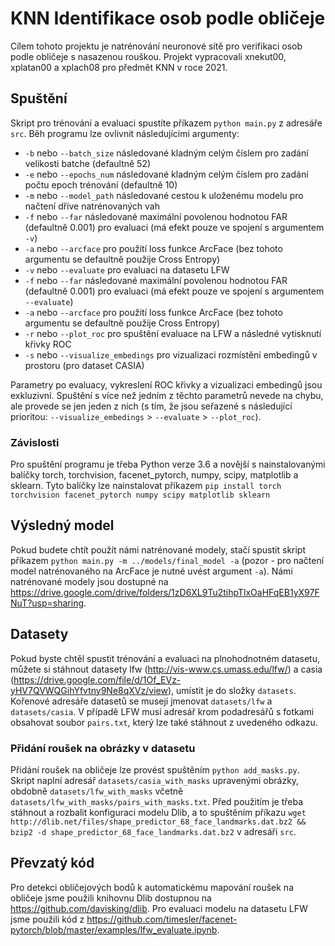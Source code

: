 # KNN Identifikace osob podle obličeje
Cílem tohoto projektu je natrénování neuronové sítě pro verifikaci osob podle obličeje s nasazenou rouškou. 
Projekt vypracovali xnekut00, xplatan00 a xplach08 pro předmět KNN v roce 2021.
## Spuštění
Skript pro trénování a evaluaci spustíte příkazem `python main.py` z adresáře `src`. Běh programu lze ovlivnit následujícími argumenty:
* `-b` nebo `--batch_size` následované kladným celým číslem pro zadání velikosti batche (defaultně 52)
* `-e` nebo `--epochs_num` následované kladným celým číslem pro zadání počtu epoch trénování (defaultně 10)
* `-m` nebo `--model_path` následované cestou k uloženému modelu pro načtení dříve natrénovaných vah
* `-f` nebo `--far` následované maximální povolenou hodnotou FAR (defaultně 0.001) pro evaluaci (má efekt pouze ve spojení s argumentem `-v`)
* `-a` nebo `--arcface` pro použití loss funkce ArcFace (bez tohoto argumentu se defaultně použije Cross Entropy)
* `-v` nebo `--evaluate` pro evaluaci na datasetu LFW
* `-f` nebo `--far` následované maximální povolenou hodnotou FAR (defaultně 0.001) pro evaluaci (má efekt pouze ve spojení s argumentem `--evaluate`)
* `-a` nebo `--arcface` pro použití loss funkce ArcFace (bez tohoto argumentu se defaultně použije Cross Entropy)
* `-r` nebo `--plot_roc` pro spuštění evaluace na LFW a následné vytisknutí křivky ROC 
* `-s` nebo `--visualize_embedings` pro vizualizaci rozmístění embedingů v prostoru (pro dataset CASIA)

Parametry po evaluacy, vykreslení ROC křivky a vizualizaci embedingů jsou exkluzivní. Spuštění s více než jedním z těchto parametrů nevede na chybu, ale provede se jen jeden z nich (s tím, že jsou seřazené s následující prioritou: `--visualize_embedings` > `--evaluate` > `--plot_roc`).

### Závislosti
Pro spuštění programu je třeba Python verze 3.6 a novější s nainstalovanými balíčky torch, torchvision, facenet_pytorch, numpy, scipy, matplotlib a sklearn.
Tyto balíčky lze nainstalovat příkazem 
`pip install torch torchvision facenet_pytorch numpy scipy matplotlib sklearn`

## Výsledný model
Pokud budete chtít použít námi natrénované modely, stačí spustit skript příkazem `python main.py -m ../models/final_model -a` (pozor - pro načtení model natrénovaného na ArcFace je nutné uvést argument `-a`). Námi natrénované modely jsou dostupné na https://drive.google.com/drive/folders/1zD6XL9Tu2tihpTlxOaHFqEB1yX97FNuT?usp=sharing.

## Datasety
Pokud byste chtěl spustit trénování a evaluaci na plnohodnotném datasetu, můžete si stáhnout datasety lfw (http://vis-www.cs.umass.edu/lfw/) a casia (https://drive.google.com/file/d/1Of_EVz-yHV7QVWQGihYfvtny9Ne8qXVz/view), umístit je do složky `datasets`. Kořenové adresáře datasetů se musejí jmenovat `datasets/lfw` a `datasets/casia`. V případě LFW musí adresář krom podadresářů s fotkami obsahovat soubor `pairs.txt`, který lze také stáhnout z uvedeného odkazu.
### Přidání roušek na obrázky v datasetu
Přidání roušek na obličeje lze provést spuštěním `python add_masks.py`. Skript naplní adresář `datasets/casia_with_masks` upravenými obrázky, obdobně `datasets/lfw_with_masks` včetně `datasets/lfw_with_masks/pairs_with_masks.txt`. Před použitím je třeba stáhnout a rozbalit konfiguraci modelu Dlib, a to spuštěním příkazu `wget http://dlib.net/files/shape_predictor_68_face_landmarks.dat.bz2 && bzip2 -d shape_predictor_68_face_landmarks.dat.bz2` v adresáři `src`.

## Převzatý kód
Pro detekci obličejových bodů k automatickému mapování roušek na obličeje jsme použili knihovnu Dlib dostupnou na https://github.com/davisking/dlib.
Pro evaluaci modelu na datasetu LFW jsme použili kód z https://github.com/timesler/facenet-pytorch/blob/master/examples/lfw_evaluate.ipynb.
